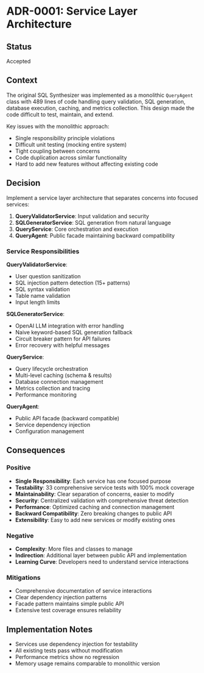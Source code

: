 # ADR-0001: Service Layer Architecture

## Status
Accepted

## Context
The original SQL Synthesizer was implemented as a monolithic `QueryAgent` class with 489 lines of code handling query validation, SQL generation, database execution, caching, and metrics collection. This design made the code difficult to test, maintain, and extend.

Key issues with the monolithic approach:
- Single responsibility principle violations
- Difficult unit testing (mocking entire system)
- Tight coupling between concerns
- Code duplication across similar functionality
- Hard to add new features without affecting existing code

## Decision
Implement a service layer architecture that separates concerns into focused services:

1. **QueryValidatorService**: Input validation and security
2. **SQLGeneratorService**: SQL generation from natural language
3. **QueryService**: Core orchestration and execution
4. **QueryAgent**: Public facade maintaining backward compatibility

### Service Responsibilities

**QueryValidatorService**:
- User question sanitization
- SQL injection pattern detection (15+ patterns)
- SQL syntax validation
- Table name validation
- Input length limits

**SQLGeneratorService**:
- OpenAI LLM integration with error handling
- Naive keyword-based SQL generation fallback
- Circuit breaker pattern for API failures
- Error recovery with helpful messages

**QueryService**:
- Query lifecycle orchestration
- Multi-level caching (schema & results)
- Database connection management
- Metrics collection and tracing
- Performance monitoring

**QueryAgent**:
- Public API facade (backward compatible)
- Service dependency injection
- Configuration management

## Consequences

### Positive
- **Single Responsibility**: Each service has one focused purpose
- **Testability**: 33 comprehensive service tests with 100% mock coverage
- **Maintainability**: Clear separation of concerns, easier to modify
- **Security**: Centralized validation with comprehensive threat detection
- **Performance**: Optimized caching and connection management
- **Backward Compatibility**: Zero breaking changes to public API
- **Extensibility**: Easy to add new services or modify existing ones

### Negative
- **Complexity**: More files and classes to manage
- **Indirection**: Additional layer between public API and implementation
- **Learning Curve**: Developers need to understand service interactions

### Mitigations
- Comprehensive documentation of service interactions
- Clear dependency injection patterns
- Facade pattern maintains simple public API
- Extensive test coverage ensures reliability

## Implementation Notes
- Services use dependency injection for testability
- All existing tests pass without modification
- Performance metrics show no regression
- Memory usage remains comparable to monolithic version